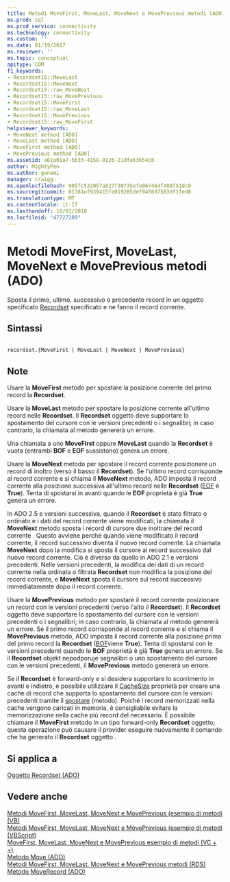 ```yaml
---
title: Metodi MoveFirst, MoveLast, MoveNext e MovePrevious metodi (ADO) | Microsoft Docs
ms.prod: sql
ms.prod_service: connectivity
ms.technology: connectivity
ms.custom: ''
ms.date: 01/19/2017
ms.reviewer: ''
ms.topic: conceptual
apitype: COM
f1_keywords:
- Recordset15::MoveLast
- Recordset15::MoveNext
- Recordset15::raw_MoveNext
- Recordset15::raw_MovePrevious
- Recordset15::MoveFirst
- Recordset15::raw_MoveLast
- Recordset15::MovePrevious
- Recordset15::raw_MoveFirst
helpviewer_keywords:
- MoveNext method [ADO]
- MoveLast method [ADO]
- MoveFirst method [ADO]
- MovePrevious method [ADO]
ms.assetid: a61a01a7-5b33-4150-9126-21dfa63654cb
author: MightyPen
ms.author: genemi
manager: craigg
ms.openlocfilehash: 905fc532057a827f30735efe067464f488f51dc0
ms.sourcegitcommit: 61381ef939415fe019285def9450d7583df1fed0
ms.translationtype: MT
ms.contentlocale: it-IT
ms.lasthandoff: 10/01/2018
ms.locfileid: "47727289"
---
```

# <a name="movefirst-movelast-movenext-and-moveprevious-methods-ado"></a>Metodi MoveFirst, MoveLast, MoveNext e MovePrevious metodi (ADO)
Sposta il primo, ultimo, successivo o precedente record in un oggetto specificato [Recordset](../../../ado/reference/ado-api/recordset-object-ado.md) specificato e ne fanno il record corrente.  
  
## <a name="syntax"></a>Sintassi  
  
```  
  
recordset.{MoveFirst | MoveLast | MoveNext | MovePrevious}  
```  
  
## <a name="remarks"></a>Note  
 Usare la **MoveFirst** metodo per spostare la posizione corrente del primo record la **Recordset**.  
  
 Usare la **MoveLast** metodo per spostare la posizione corrente all'ultimo record nelle **Recordset**. Il **Recordset** oggetto deve supportare lo spostamento del cursore con le versioni precedenti o i segnalibri; in caso contrario, la chiamata al metodo genererà un errore.  
  
 Una chiamata a uno **MoveFirst** oppure **MoveLast** quando la **Recordset** è vuota (entrambi **BOF** e **EOF** sussistono) genera un errore.  
  
 Usare la **MoveNext** metodo per spostare il record corrente posizionare un record di inoltro (verso il basso il **Recordset**). Se l'ultimo record corrisponde al record corrente e si chiama il **MoveNext** metodo, ADO imposta il record corrente alla posizione successiva all'ultimo record nelle **Recordset** ([EOF](../../../ado/reference/ado-api/bof-eof-properties-ado.md) è **True**). Tenta di spostarsi in avanti quando le **EOF** proprietà è già **True** genera un errore.  
  
 In ADO 2.5 e versioni successiva, quando il **Recordset** è stato filtrato o ordinato e i dati del record corrente viene modificati, la chiamata il **MoveNext** metodo sposta i record di cursore due inoltrare del record corrente . Questo avviene perché quando viene modificato il record corrente, il record successivo diventa il nuovo record corrente. La chiamata **MoveNext** dopo la modifica si sposta il cursore al record successivo dal nuovo record corrente. Ciò è diverso da quello in ADO 2.1 e versioni precedenti. Nelle versioni precedenti, la modifica dei dati di un record corrente nella ordinata o filtrata **Recordset** non modifica la posizione del record corrente, e **MoveNext** sposta il cursore sul record successivo immediatamente dopo il record corrente.  
  
 Usare la **MovePrevious** metodo per spostare il record corrente posizionare un record con le versioni precedenti (verso l'alto il **Recordset**). Il **Recordset** oggetto deve supportare lo spostamento del cursore con le versioni precedenti o i segnalibri; in caso contrario, la chiamata al metodo genererà un errore. Se il primo record corrisponde al record corrente e si chiama il **MovePrevious** metodo, ADO imposta il record corrente alla posizione prima del primo record la **Recordset** ([BOF](../../../ado/reference/ado-api/bof-eof-properties-ado.md)viene **True**). Tenta di spostarsi con le versioni precedenti quando le **BOF** proprietà è già **True** genera un errore. Se il **Recordset** objekt nepodporuje segnalibri o uno spostamento del cursore con le versioni precedenti, il **MovePrevious** metodo genererà un errore.  
  
 Se il **Recordset** è forward-only e si desidera supportare lo scorrimento in avanti e indietro, è possibile utilizzare il [CacheSize](../../../ado/reference/ado-api/cachesize-property-ado.md) proprietà per creare una cache di record che supporta lo spostamento del cursore con le versioni precedenti tramite il [spostare](../../../ado/reference/ado-api/move-method-ado.md) (metodo). Poiché i record memorizzati nella cache vengono caricati in memoria, è consigliabile evitare la memorizzazione nella cache più record del necessario. È possibile chiamare il **MoveFirst** metodo in un tipo forward-only **Recordset** oggetto; questa operazione può causare il provider eseguire nuovamente il comando che ha generato il **Recordset** oggetto .  
  
## <a name="applies-to"></a>Si applica a  
 [Oggetto Recordset (ADO)](../../../ado/reference/ado-api/recordset-object-ado.md)  
  
## <a name="see-also"></a>Vedere anche  
 [Metodi MoveFirst, MoveLast, MoveNext e MovePrevious (esempio di metodi (VB)](../../../ado/reference/ado-api/movefirst-movelast-movenext-and-moveprevious-methods-example-vb.md)   
 [Metodi MoveFirst, MoveLast, MoveNext e MovePrevious (esempio di metodi (VBScript)](../../../ado/reference/ado-api/movefirst-movelast-movenext-and-moveprevious-methods-example-vbscript.md)   
 [MoveFirst, MoveLast, MoveNext e MovePrevious esempio di metodi (VC + +)](../../../ado/reference/ado-api/movefirst-movelast-movenext-and-moveprevious-methods-example-vc.md)   
 [Metodo Move (ADO)](../../../ado/reference/ado-api/move-method-ado.md)   
 [Metodi MoveFirst, MoveLast, MoveNext e MovePrevious metodi (RDS)](../../../ado/reference/rds-api/movefirst-movelast-movenext-and-moveprevious-methods-rds.md)   
 [Metodo MoveRecord (ADO)](../../../ado/reference/ado-api/moverecord-method-ado.md)

